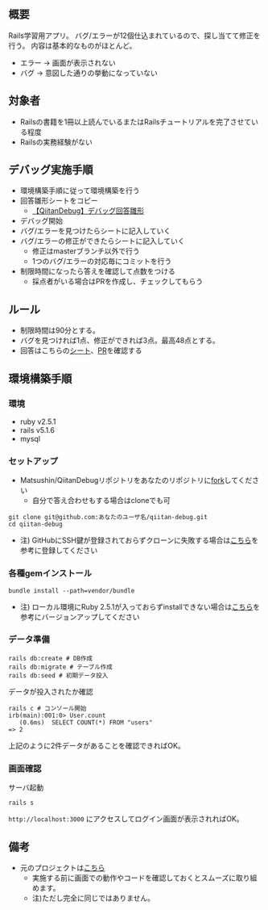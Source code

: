 ## 概要
Rails学習用アプリ。
バグ/エラーが12個仕込まれているので、探し当てて修正を行う。
内容は基本的なものがほとんど。

- エラー -> 画面が表示されない
- バグ -> 意図した通りの挙動になっていない

## 対象者
- Railsの書籍を1冊以上読んでいるまたはRailsチュートリアルを完了させている程度
- Railsの実務経験がない

## デバッグ実施手順
- 環境構築手順に従って環境構築を行う
- 回答雛形シートをコピー
  - [【QiitanDebug】デバッグ回答雛形](https://docs.google.com/spreadsheets/d/19bXRPtxDYjFkxg1bh4yT-l_YPAFG0ZXX_JbtBHRArLw/edit?usp=sharing)
- デバッグ開始
- バグ/エラーを見つけたらシートに記入していく
- バグ/エラーの修正ができたらシートに記入していく
  - 修正はmasterブランチ以外で行う
  - 1つのバグ/エラーの対応毎にコミットを行う
- 制限時間になったら答えを確認して点数をつける
  - 採点者がいる場合はPRを作成し、チェックしてもらう

## ルール
- 制限時間は90分とする。
- バグを見つければ1点、修正ができれば3点。最高48点とする。
- 回答はこちらの[シート](#)、[PR](#)を確認する

## 環境構築手順
### 環境
- ruby v2.5.1
- rails v5.1.6
- mysql

### セットアップ
- Matsushin/QiitanDebugリポジトリをあなたのリポジトリに[fork](https://qiita.com/YumaInaura/items/acff806290c8953d3185)してください
  - 自分で答え合わせもする場合はcloneでも可

```
git clone git@github.com:あなたのユーザ名/qiitan-debug.git
cd qiitan-debug
```

- 注) GitHubにSSH鍵が登録されておらずクローンに失敗する場合は[こちら](https://qiita.com/knife0125/items/50b80ad45d21ddec61a9)を参考に登録してください

### 各種gemインストール

```
bundle install --path=vendor/bundle
```

- 注) ローカル環境にRuby 2.5.1が入っておらずinstallできない場合は[こちら](https://qiita.com/akisanpony/items/ae9d8eed72945de98285)を参考にバージョンアップしてください

### データ準備

```
rails db:create # DB作成
rails db:migrate # テーブル作成
rails db:seed # 初期データ投入
```

データが投入されたか確認

```
rails c # コンソール開始
irb(main):001:0> User.count
   (0.6ms)  SELECT COUNT(*) FROM "users"
=> 2
```

上記のように2件データがあることを確認できればOK。

### 画面確認

サーバ起動
```
rails s
```

`http://localhost:3000` にアクセスしてログイン画面が表示されればOK。


## 備考
- 元のプロジェクトは[こちら](https://github.com/Matsushin/qiitan)
    - 実施する前に画面での動作やコードを確認しておくとスムーズに取り組めます。
    - 注)ただし完全に同じではありません。